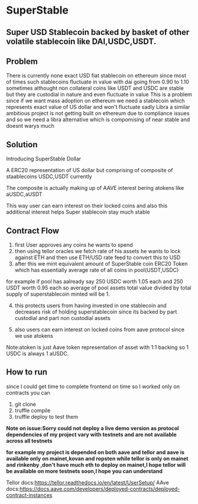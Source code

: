 # SuperStable

## Super USD Stablecoin backed by basket of other volatile stablecoin like DAI,USDC,USDT.

## Problem

There is currently none exact USD fiat stablecoin on ethereum since most of times such stablecoins fluctuate in value with dai going from 0.90 to 1.10 sometimes
althought non collateral coins like USDT and USDC are stable but they are custodial in nature and even fluctuate in value
This is a problem since if we want mass adoption on ethereum we need a stablecoin which represents exact value of US dollar and won't fluctuate
sadly Libra a similar ambitious project is not getting built on ethereum due to compliance issues and so we need a libra alternative which is compomising of near stable and doesnt warys much

## Solution

Introducing SuperStable Dollar

A ERC20 representation of US dollar but comprising of composite of staablecoins USDC,USDT currently 

The composite is actually making up of AAVE interest bering atokens like aUSDC,aUSDT

This way user can earn interest on their locked coins and also this additional interest helps Super stablecoin stay much stable

## Contract Flow

1. first User approves any coins he wants to spend
2. then using tellor oracles we fetch rate of his assets he wants to lock against ETH and then use ETH/USD rate feed to convert this to USD
3. after this we mint equivalent amount of SuperStable coin ERC20 Token which has essentially average rate of all coins in pool(USDT,USDC)

for example if pool has aalready say 250 USDC worth 1.05 each and 250 USDT worth 0.95 each so average of pool assets total value divided by total supply of superstablecoin minted will be 1.

4. this protects users from having invested in one stablecoin and decreases risk of holding superstablecoin since its backed by part custodial and part non custodial assets

5. also users can earn interest on locked coins from aave protocol since we use atokens 

Note:atoken is just Aave token representation of asset with 1:1 backing so 1 USDC is always 1 aUSDC.

## How to run

since I could get time to complete frontend on time so I worked only on contracts
you can 
1. git clone
2. truffle compile
3. truffle deploy to test them

**Note on issue:Sorry could not deploy a live demo version as protocol dependencies of my project vary with testnets and are not available across all testnets**

**for example my project is depended on both aave and tellor and aave is available only on mainet,kovan and ropsten while tellor is only on mainet and rinkenby ,don't have much eth to deploy on mainet,I hope tellor will be available on more testnets soon,I hope you can understand**

Tellor docs:https://tellor.readthedocs.io/en/latest/UserSetup/
AAve docs:https://docs.aave.com/developers/deployed-contracts/deployed-contract-instances

